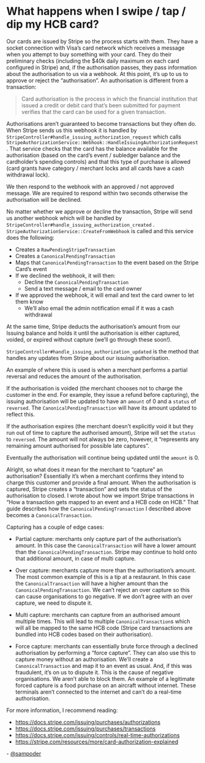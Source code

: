 # What happens when I swipe / tap / dip my HCB card?

Our cards are issued by Stripe so the process starts with them. They have a socket connection with Visa’s card network which receives a message when you attempt to buy something with your card. They do their preliminary checks (including the $40k daily maximum on each card configured in Stripe) and, if the authorisation passes, they pass information about the authorisation to us via a webhook. At this point, it’s up to us to approve or reject the “authorisation”. An authorisation is different from a transaction:

> Card authorisation is the process in which the financial institution that issued a credit or debit card that’s been submitted for payment verifies that the card can be used for a given transaction.

Authorisations aren’t guaranteed to become transactions but they often do. When Stripe sends us this webhook it is handled by `StripeController#handle_issuing_authorization_request` which calls `StripeAuthorizationService::Webhook::HandleIssuingAuthorizationRequest`. That service checks that the card has the balance available for the authorisation (based on the card’s event / subledger balance and the cardholder’s spending controls) and that this type of purchase is allowed (card grants have category / merchant locks and all cards have a cash withdrawal lock).

We then respond to the webhook with an approved / not approved message. We are required to respond within two seconds otherwise the authorisation will be declined.

No matter whether we approve or decline the transaction, Stripe will send us another webhook which will be handled by `StripeController#handle_issuing_authorization_created` . `StripeAuthorizationService::CreateFromWebhook` is called and this service does the following:

* Creates a `RawPendingStripeTransaction`
* Creates a `CanonicalPendingTransaction`
* Maps that `CanonicalPendingTransaction` to the event based on the Stripe Card’s event
* If we declined the webhook, it will then:
  * Decline the `CanonicalPendingTransaction`
  * Send a text message / email to the card owner
* If we approved the webhook, it will email and text the card owner to let them know
  * We’ll also email the admin notification email if it was a cash withdrawal

At the same time, Stripe deducts the authorisation’s amount from our Issuing balance and holds it until the authorisation is either captured, voided, or expired without capture (we’ll go through these soon!).

`StripeController#handle_issuing_authorization_updated` is the method that handles any updates from Stripe about our issuing authorisation. 

An example of where this is used is when a merchant performs a partial reversal and reduces the amount of the authorisation. 

If the authorisation is voided (the merchant chooses not to charge the customer in the end. For example, they issue a refund before capturing), the issuing authorisation will be updated to have an `amount` of 0 and a `status` of `reversed`. The `CanonicalPendingTransaction` will have its amount updated to reflect this.

If the authorisation expires (the merchant doesn’t explicitly void it but they run out of time to capture the authorised amount), Stripe will set the `status` to `reversed`. The amount will not always be zero, however, it “represents any remaining amount authorised for possible late captures”.

Eventually the authorisation will continue being updated until the `amount` is 0.

Alright, so what does it mean for the merchant to “capture” an authorisation? Essentially it’s when a merchant confirms they intend to charge this customer and provide a final amount. When the authorisation is captured, Stripe creates a “transaction” and sets the status of the authorisation to closed. I wrote about how we import Stripe transactions in “How a transaction gets mapped to an event and a HCB code on HCB.” That guide describes how the `CanonicalPendingTransaction` I described above becomes a `CanonicalTransaction`.

Capturing has a couple of edge cases:

* Partial capture: merchants only capture part of the authorisation’s amount. In this case the `CanonicalTransaction` will have a lower amount than the `CanonicalPendingTransaction`. Stripe may continue to hold onto that additional amount, in case of multi capture.

* Over capture: merchants capture more than the authorisation’s amount. The most common example of this is a tip at a restaurant. In this case the `CanonicalTransaction` will have a higher amount than the `CanonicalPendingTransaction`. We can’t reject an over capture so this can cause organisations to go negative. If we don’t agree with an over capture, we need to dispute it.

* Multi capture: merchants can capture from an authorised amount multiple times. This will lead to multiple `CanonicalTransaction`s which will all be mapped to the same HCB code (Stripe card transactions are bundled into HCB codes based on their authorisation).

* Force capture: merchants can essentially brute force through a declined authorisation by performing a “force capture”. They can also use this to capture money without an authorisation. We’ll create a `CanonicalTransaction` and map it to an event as usual. And, if this was fraudulent, it’s on us to dispute it. This is the cause of negative organisations. We aren’t able to block them. An example of a legitimate forced capture is a food purchase on an aircraft without internet. These terminals aren’t connected to the internet and can’t do a real-time authorisation. 

For more information, I recommend reading:

* https://docs.stripe.com/issuing/purchases/authorizations
* https://docs.stripe.com/issuing/purchases/transactions
* https://docs.stripe.com/issuing/controls/real-time-authorizations
* https://stripe.com/resources/more/card-authorization-explained

\- [@sampoder](https://github.com/sampoder)

